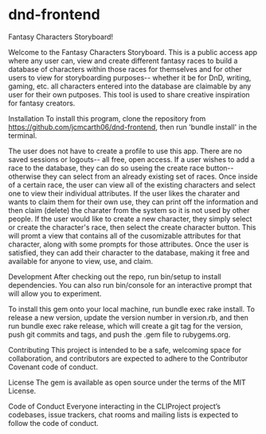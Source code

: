 # dnd-frontend
Fantasy Characters Storyboard!

Welcome to the Fantasy Characters Storyboard. This is a public access app where any user can, view and create different fantasy races to build a database of characters within those races for themselves and for other users to view for storyboarding purposes-- whether it be for DnD, writing, gaming, etc. all characters entered into the database are claimable by any user for their own putposes. This tool is used to share creative inspiration for fantasy creators.

Installation To install this program, clone the repository from https://github.com/jcmcarth06/dnd-frontend, then run 'bundle install' in the terminal.

The user does not have to create a profile to use this app. There are no saved sessions or logouts-- all free, open access. If a user wishes to add a race to the database, they can do so useing the create race button-- otherwise they can select from an already existing set of races. Once inside of a certain race, the user can view all of the existing characters and select one to view their individual attributes. If the user likes the charater and wants to claim them for their own use, they can print off the information and then claim (delete) the charater from the system so it is not used by other people. If the user would like to create a new character, they simply select or create the character's race, then select the create character button. This will promt a view that contains all of the cusomizable attributes for that character, along with some prompts for those attributes. Once the user is satisfied, they can add their character to the database, making it free and available for anyone to view, use, and claim.

Development After checking out the repo, run bin/setup to install dependencies. You can also run bin/console for an interactive prompt that will allow you to experiment.

To install this gem onto your local machine, run bundle exec rake install. To release a new version, update the version number in version.rb, and then run bundle exec rake release, which will create a git tag for the version, push git commits and tags, and push the .gem file to rubygems.org.

Contributing This project is intended to be a safe, welcoming space for collaboration, and contributors are expected to adhere to the Contributor Covenant code of conduct.

License The gem is available as open source under the terms of the MIT License.

Code of Conduct Everyone interacting in the CLIProject project’s codebases, issue trackers, chat rooms and mailing lists is expected to follow the code of conduct.